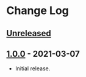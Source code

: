 # Change Log

## [Unreleased]

## [1.0.0] - 2021-03-07

 * Initial release.

[Unreleased]: https://github.com/jdsingh/jacoco-parser/compare/1.0.0...HEAD
[1.0.0]: https://github.com/jdsingh/jacoco-parser/releases/tag/1.0.0
